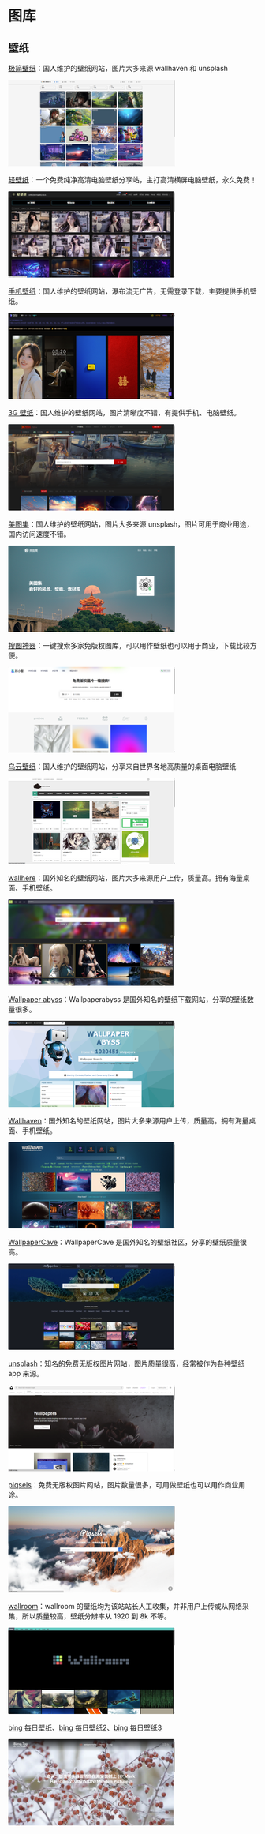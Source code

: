 # 图库

## 壁纸
[极简壁纸](https://bz.zzzmh.cn/index)：国人维护的壁纸网站，图片大多来源 wallhaven 和 unsplash

[<img src="image/image-20240106143637594.png" alt="image-20240106143637594" style="zoom:33%;" />](https://bz.zzzmh.cn/index)

[轻壁纸](https://bz.qinggongju.com/)：一个免费纯净高清电脑壁纸分享站，主打高清横屏电脑壁纸，永久免费！

[<img src="image/image-20240106143708572.png" alt="image-20240106143708572" style="zoom:33%;" />](https://bz.qinggongju.com/)

[手机壁纸](http://bizihu.com)：国人维护的壁纸网站，瀑布流无广告，无需登录下载，主要提供手机壁纸。

[<img src="image/image-20240106143738298.png" alt="image-20240106143738298" style="zoom:33%;" />](http://bizihu.com)

[3G 壁纸](https://www.3gbizhi.com)：国人维护的壁纸网站，图片清晰度不错，有提供手机、电脑壁纸。

[<img src="image/image-20240106144004916.png" alt="image-20240106144004916" style="zoom:33%;" />](https://www.3gbizhi.com)

[美图集](https://photo.ihansen.org)：国人维护的壁纸网站，图片大多来源 unsplash，图片可用于商业用途，国内访问速度不错。

[<img src="image/image-20240106144022192.png" alt="image-20240106144022192" style="zoom:33%;" />](https://photo.ihansen.org)

[搜图神器](https://www.logosc.cn/so/)：一键搜索多家免版权图库，可以用作壁纸也可以用于商业，下载比较方便。

[<img src="image/image-20240106144040497.png" alt="image-20240106144040497" style="zoom:33%;" />](https://www.logosc.cn/so/)

[乌云壁纸](http://www.obzhi.com)：国人维护的壁纸网站，分享来自世界各地高质量的桌面电脑壁纸

[<img src="image/image-20240106144053820.png" alt="image-20240106144053820" style="zoom:33%;" />](http://www.obzhi.com)

[wallhere](https://wallhere.com)：国外知名的壁纸网站，图片大多来源用户上传，质量高。拥有海量桌面、手机壁纸。

[<img src="image/image-20240106144123812.png" alt="image-20240106144123812" style="zoom:33%;" />](https://wallhere.com)

[Wallpaper abyss](https://wall.alphacoders.com)：Wallpaperabyss 是国外知名的壁纸下载网站，分享的壁纸数量很多。

[<img src="image/image-20240106144142459.png" alt="image-20240106144142459" style="zoom:33%;" />](https://wall.alphacoders.com)

[Wallhaven](https://wallhaven.cc)：国外知名的壁纸网站，图片大多来源用户上传，质量高。拥有海量桌面、手机壁纸。

[<img src="image/image-20240106144235383.png" alt="image-20240106144235383" style="zoom:33%;" />](https://wallhaven.cc)

[WallpaperCave](https://wallpapercave.com)：WallpaperCave 是国外知名的壁纸社区，分享的壁纸质量很高。

[<img src="image/image-20240106144200608.png" alt="image-20240106144200608" style="zoom:33%;" />](https://wallpapercave.com)

[unsplash](https://unsplash.com/t/wallpapers)：知名的免费无版权图片网站，图片质量很高，经常被作为各种壁纸 app 来源。

[<img src="image/image-20240106144250868.png" alt="image-20240106144250868" style="zoom:33%;" />](https://unsplash.com/t/wallpapers)

[piqsels](https://www.piqsels.com/zh)：免费无版权图片网站，图片数量很多，可用做壁纸也可以用作商业用途。

[<img src="image/image-20240106144307165.png" alt="image-20240106144307165" style="zoom:33%;" />](https://www.piqsels.com/zh)

[wallroom](https://wallroom.io)：wallroom 的壁纸均为该站站长人工收集，并非用户上传或从网络采集，所以质量较高，壁纸分辨率从 1920 到 8k 不等。

[<img src="image/image-20240106144336409.png" alt="image-20240106144336409" style="zoom:33%;" />](https://wallroom.io)

[bing 每日壁纸](http://bimg.top)、[bing 每日壁纸2](https://www.bingimg.cn/list1)、[bing 每日壁纸3](https://peapix.com/bing/cn/2022)

[<img src="image/image-20240106144350919.png" alt="image-20240106144350919" style="zoom:33%;" />](http://bimg.top)

<!-- ## 妹子图
[花瓣美女](https://huaban.com/favorite/beauty)：花瓣网美女标签下的采集

[美人图](https://meirentu.cc/)：分享优质高清美女私房写真

[LALA の图库](https://233.fi/explore/trending/?list=images)：	私人妹子图库

[cosplay 写真](https://www.cosersets.com/1/main/)：精选优质 cosplay 美图

[福利兔](https://www.fulitu.cc/?iui.su)：一个图片收集网站

[惜染图库](https://hefollo.com/?iui.su)：	一个免费无广告的图库

[硬盘少女](https://diskgirl.com/imageslist)：	收藏在你硬盘中的美少女

[fghrsh 图](https://img.fghrsh.net/explore/trending)：分享二次元和一些妹子图 -->

